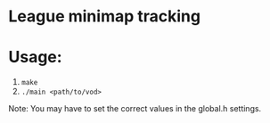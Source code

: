 # League minimap tracking

# Usage:
1. `make`
2. `./main <path/to/vod>`

Note: You may have to set the correct values in the global.h settings.
